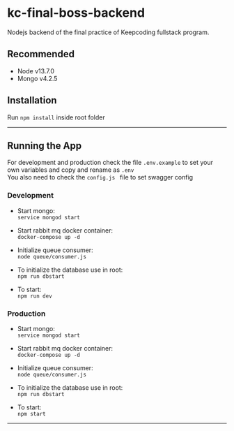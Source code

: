 # kc-final-boss-backend
Nodejs backend of the final practice of Keepcoding fullstack program.  
## **Recommended**  
- Node  v13.7.0  
- Mongo v4.2.5  

## **Installation**  
Run `npm install` inside root folder  

--- 
## **Running the App**
For development and production check the file `.env.example` to set your own variables and copy and rename as `.env`  
You also need to check the `config.js ` file to set swagger config

### Development
- Start mongo:  
`service mongod start`  

- Start rabbit mq docker container:  
`docker-compose up -d`  

- Initialize queue consumer:  
`node queue/consumer.js`  

- To initialize the database use in root:  
`npm run dbstart`  

- To start:  
`npm run dev`  


### Production  
- Start mongo:  
`service mongod start`  

- Start rabbit mq docker container:  
`docker-compose up -d`  

- Initialize queue consumer:  
`node queue/consumer.js`  

- To initialize the database use in root:  
`npm run dbstart`  

- To start:  
`npm start`

--- 




